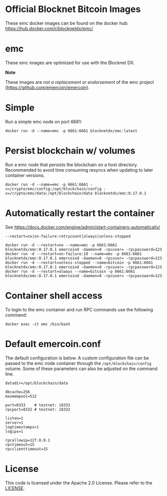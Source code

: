 Official Blocknet Bitcoin Images
=================================

These emc docker images can be found on the docker hub: https://hub.docker.com/r/blocknetdx/emc/

emc
========

These emc images are optimized for use with the Blocknet DX.

**Note**

These images are _not a replacement or endorsement_ of the emc project (https://github.com/emercoin/emercoin).


Simple
======

Run a simple emc node on port 6661:
```
docker run -d --name=emc -p 6661:6661 blocknetdx/emc:latest
```


Persist blockchain w/ volumes
=============================

Run a emc node that persists the blockchain on a host directory. Recommended to avoid time consuming resyncs when updating to later container versions.
```
docker run -d --name=emc -p 6661:6661 -v=/crypto/emc/config:/opt/blockchain/config -v=/crypto/emc/data:/opt/blockchain/data blocknetdx/emc:0.17.0.1
```


Automatically restart the container
===================================

See https://docs.docker.com/engine/admin/start-containers-automatically/

`--restart=no|on-failure:retrycount|always|unless-stopped`

```
docker run -d --restart=no --name=emc -p 6661:6661 blocknetdx/emc:0.17.0.1 emercoind -daemon=0 -rpcuser= -rpcpassword=123
docker run -d --restart=on-failure:10 --name=emc -p 6661:6661 blocknetdx/emc:0.17.0.1 emercoind -daemon=0 -rpcuser= -rpcpassword=123
docker run -d --restart=unless-stopped --name=bitcoin -p 6661:6661 blocknetdx/emc:0.17.0.1 emercoind -daemon=0 -rpcuser= -rpcpassword=123
docker run -d --restart=always --name=bitcoin -p 6661:6661 blocknetdx/emc:0.17.0.1 emercoind -daemon=0 -rpcuser= -rpcpassword=123
```


Container shell access
======================

To login to the emc container and run RPC commands use the following command:
```
docker exec -it emc /bin/bash
```


Default emercoin.conf
=====================

The default configuration is below. A custom configuration file can be passed to the emc  node container through the `/opt/blockchain/config` volume. Some of these parameters can also be adjusted on the command line.
```
datadir=/opt/blockchain/data

dbcache=256
maxmempool=512

port=8333    # testnet: 18333
rpcport=8332 # testnet: 18332

listen=1
server=1
logtimestamps=1
logips=1

rpcallowip=127.0.0.1
rpctimeout=15
rpcclienttimeout=15
```


License
=======

This code is licensed under the Apache 2.0 License. Please refer to the [LICENSE](https://github.com/BlocknetDX/dockerimages/blob/master/LICENSE).